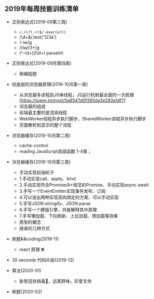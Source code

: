 ## 2019年每周技能训练清单
- 正则表达式(2019-09第三周)
    - ```/.+\?(.+)$/.exec(url)```
    - /\d+&/.test('123a')
    - /-\w/g
    - /(\w)\1+/g
    - (^-\d+)|(\d+) parseInt
- 正则表达式(2019-09月第四周)
  - 刷编程题

- 较底层的浏览器原理(2019-10月第一周)
  - 从浏览器多进程到JS单线程，JS运行机制最全面的一次梳理 [https://juejin.im/post/5a6547d0f265da3e283a1df7]
  - 浏览器的组成
  - 前端最主要的是渲染线程
  - WebWorker线程异步执行脚步，SharedWorker进程异步执行脚步
  - 页面解析到显示的整个流程

- 浏览器缓存(2019-10月第二周)
  - cache-control
  - reading JavaScript高级函数 1-4章；

- 浏览器缓存(2019-10月第三周)
  - 手动实现前端轮子
  - 1.手动实现call、apply、bind
  - 2.手动实现符合Promise/A+规范的Promise、手动实现async await
  - 3.手写一个EventEmitter实现事件发布、订阅
  - 4.可以说出两种实现双向绑定的方案、可以手动实现
  - 5.手写JSON.stringify、JSON.parse
  - 6.手写一个模版引擎，并能解释其中原理
  - 7.手写懒加载、下拉刷新、上拉加载、预加载等效果
  - 原型的概念
  - 继承的几种方式

- 刷题&&coding(2019-11)
  - react 原理 ❌

- 30 seconds 代码片段(2019-12) 

- 算法(2020-01)
  - 新型冠状病毒🦠，远离野味，珍爱生命

- 刷题(2020-02)

